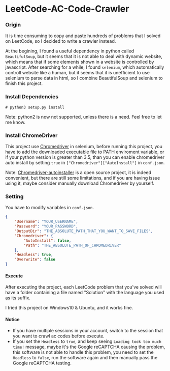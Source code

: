 # LeetCode-AC-Code-Crawler

### Origin

It is time consuming to copy and paste hundreds of problems that I solved on LeetCode, so I decided to write a crawler instead.

At the begining, I found a useful dependency in python called ```BeautifulSoup```, but it seems that it is not able to deal with dynamic website, which means that if some elements shown in a website is controlled by javascript. After searching for a while, I found ```selenium```, which automatically controll website like a human, but it seems that it is unefficient to use selenium to parse data in html, so I combine BeautifulSoup and selenium to finish this project.

### Install Dependencies

```
# python3 setup.py install
```

Note: python2 is now not supported, unless there is a need. Feel free to let me know.

### Install ChromeDriver

This project use [Chromedriver](http://chromedriver.chromium.org/) in selenium, before running this project, you have to add the downloaded executable file to PATH enviroment variable, or if your python version is greater than 3.5, than you can enable chromedriver auto install by setting `true` in `["Chromedriver"]["AutoInstall"]` in `conf.json`.

Note: [Chromedriver-autoinstaller](https://github.com/yeongbin-jo/python-chromedriver-autoinstaller) is a open source project, it is indeed convenient, but there are still some limitations, and if you are having issue using it, maybe consider manually download Chromedriver by yourself.

### Setting

You have to modify variables in `conf.json`.
```json
{
    "Username": "YOUR_USERNAME",
    "Password": "YOUR_PASSWORD",
    "OutputDir": "THE_ABSOLUTE_PATH_THAT_YOU_WANT_TO_SAVE_FILES",
    "Chromedriver": {
        "AutoInstall": false,
        "Path": "THE_ABSOLUTE_PATH_OF_CHROMEDRIVER"
    },
    "Headless": true,
    "Overwrite": false
}
```

#### Execute
After executing the project, each LeetCode problem that you've solved will have a folder containing a file named "Solution" with the language you used as its suffix. 

I tried this project on Windows10 & Ubuntu, and it works fine. 

#### Notice 
- If you have multiple sessions in your account, switch to the session that you want to crawl ac codes before execute.
- If you set the `Headless` to `true`, and keep seeing `Loading took too much time!` message, maybe it's the Google reCAPTCHA causing the problem, this software is not able to handle this problem, you need to set the `Headless` to `false`, run the software again and then manually pass the Google reCAPTCHA testing.
